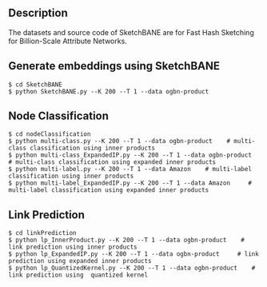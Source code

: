 ## Description
The datasets and source code of SketchBANE are for Fast Hash Sketching for Billion-Scale Attribute Networks.

## Generate embeddings using SketchBANE
```
$ cd SketchBANE
$ python SketchBANE.py --K 200 --T 1 --data ogbn-product   
```

## Node Classification
```
$ cd nodeClassification
$ python multi-class.py --K 200 --T 1 --data ogbn-product    # multi-class classification using inner products
$ python multi-class_ExpandedIP.py --K 200 --T 1 --data ogbn-product     # multi-class classification using expanded inner products
$ python multi-label.py --K 200 --T 1 --data Amazon    # multi-label classification using inner products
$ python multi-label_ExpandedIP.py --K 200 --T 1 --data Amazon     # multi-label classification using expanded inner products
```

## Link Prediction
```
$ cd linkPrediction
$ python lp_InnerProduct.py --K 200 --T 1 --data ogbn-product    # link prediction using inner products
$ python lp_ExpandedIP.py --K 200 --T 1 --data ogbn-product     # link prediction using expanded inner products
$ python lp_QuantizedKernel.py --K 200 --T 1 --data ogbn-product    # link prediction using  quantized kernel
```
